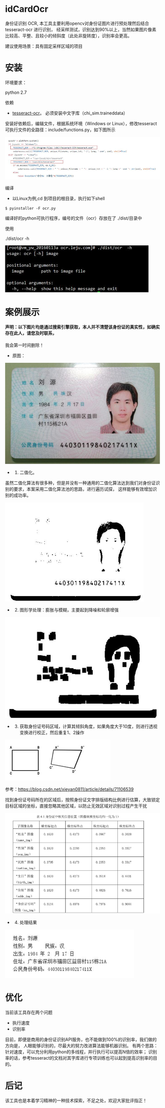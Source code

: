 # idCardOcr
身份证识别  OCR, 本工具主要利用opencv对身份证图片进行预处理然后结合tesseract-ocr 进行识别，
经采样测试，识别达到90%以上，当然如果图片像素比较高、平整、且较小的倾斜度（此处非旋转度），识别率会更高。

建议使用场景：具有固定采样区域的项目

# 安装
环境要求：

python 2.7

依赖
* [tesseract-ocr](https://github.com/sam-ke/tesseract)。 必须安装中文字库（chi_sim.traineddata）

安装好依赖后，编辑文件，根据系统环境（Windows or Linux），修改tesseract可执行文件的全路径：include/functions.py，如下图所示

![plot](./static/images/exe.jpg)

编译
* 以Linux为例,cd 到项目的根目录，执行如下shell

```shell
$ pyinstaller -F ocr.py
```

编译好的python可执行程序，编号的文件（ocr）存放在了  ./dist/目录中

使用

./dist/ocr -h

![plot](./static/images/help.jpg)

# 案例展示
#### 声明：以下图片均是通过搜索引擎获取，本人并不清楚该身份证的真实性，如确实存在此人，请您及时联系，
我会第一时间删除！

* 原图：

![plot](./images/w1.jpg)

* 1. 二值化。

虽然二值化算法有很多种，但是并没有一种通用的二值化算法达到我们对身份证识别的要求，本案采用二值化算法池的思路，进行遍历试探，
这样能够有效增加识别的成功率。

![plot](./static/images/process.jpg)

* 2. 图形学处理：膨胀与模糊，主要起到降噪和轮廓增强

![plot](./static/images/process1.jpg)

* 3. 获取身份证号码区域，计算其倾斜角度，如果角度大于10度，则进行透视变换进行校正，然后重复1、2操作

![plot](./static/images/toushi.jpg)

参考：https://blog.csdn.net/xieyan0811/article/details/71106539


  找到身份证号码所在的区域后，按照身份证文字排版结构比例进行估算，大致锁定目标区域的坐标，直接忽略其他区域，以防止无效区域对识别过程产生干扰

![plot](./static/images/location.jpg)




* 4. 处理结果

![plot](./static/images/result.jpg)


# 优化
当前该工具存在两个问题

* 执行速度
* 识别率

目前，即便是商用的身份证识别API服务，也不能做到100%的识别率，我们做的方向是，
人眼能够识别的，尽最大的努力改进算法能够机器识别。
有两个思路：针对速度，可以充分利用python的多线程，并行执行可以提高N倍的效率；
识别率的话，参考tesseract的文档对其字库进行专项训练也可以起到提高识别率的目的。

# 后记
该工具也是本着学习精神的一种技术探索，不足之处，欢迎大家批评指正！








